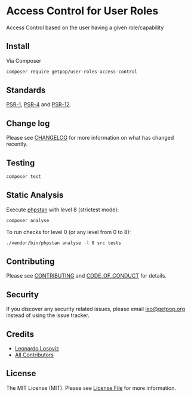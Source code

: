 # Access Control for User Roles

<!--
[![Latest Version on Packagist][ico-version]][link-packagist]
[![Software License][ico-license]](LICENSE.md)
[![Build Status][ico-travis]][link-travis]
[![Coverage Status][ico-scrutinizer]][link-scrutinizer]
[![Quality Score][ico-code-quality]][link-code-quality]
[![Total Downloads][ico-downloads]][link-downloads]
-->

Access Control based on the user having a given role/capability

## Install

Via Composer

``` bash
composer require getpop/user-roles-access-control
```

<!--
## Usage

``` php
```
-->

## Standards

[PSR-1](https://www.php-fig.org/psr/psr-1), [PSR-4](https://www.php-fig.org/psr/psr-4) and [PSR-12](https://www.php-fig.org/psr/psr-12).

## Change log

Please see [CHANGELOG](CHANGELOG.md) for more information on what has changed recently.

## Testing

``` bash
composer test
```

## Static Analysis

Execute [phpstan](https://github.com/phpstan/phpstan) with level 8 (strictest mode):

``` bash
composer analyse
```

To run checks for level 0 (or any level from 0 to 8):

``` bash
./vendor/bin/phpstan analyse -l 0 src tests
```

## Contributing

Please see [CONTRIBUTING](CONTRIBUTING.md) and [CODE_OF_CONDUCT](CODE_OF_CONDUCT.md) for details.

## Security

If you discover any security related issues, please email leo@getpop.org instead of using the issue tracker.

## Credits

- [Leonardo Losoviz][link-author]
- [All Contributors][link-contributors]

## License

The MIT License (MIT). Please see [License File](LICENSE.md) for more information.

[ico-version]: https://img.shields.io/packagist/v/getpop/user-roles-access-control.svg?style=flat-square
[ico-license]: https://img.shields.io/badge/license-MIT-brightgreen.svg?style=flat-square
[ico-travis]: https://img.shields.io/travis/getpop/user-roles-access-control/master.svg?style=flat-square
[ico-scrutinizer]: https://img.shields.io/scrutinizer/coverage/g/getpop/user-roles-access-control.svg?style=flat-square
[ico-code-quality]: https://img.shields.io/scrutinizer/g/getpop/user-roles-access-control.svg?style=flat-square
[ico-downloads]: https://img.shields.io/packagist/dt/getpop/user-roles-access-control.svg?style=flat-square

[link-packagist]: https://packagist.org/packages/getpop/user-roles-access-control
[link-travis]: https://travis-ci.org/getpop/user-roles-access-control
[link-scrutinizer]: https://scrutinizer-ci.com/g/getpop/user-roles-access-control/code-structure
[link-code-quality]: https://scrutinizer-ci.com/g/getpop/user-roles-access-control
[link-downloads]: https://packagist.org/packages/getpop/user-roles-access-control
[link-author]: https://github.com/leoloso
[link-contributors]: ../../contributors
